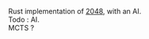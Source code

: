 Rust implementation of [2048](http://gabrielecirulli.github.io/2048/), with an AI.  
Todo : AI.  
MCTS ?
